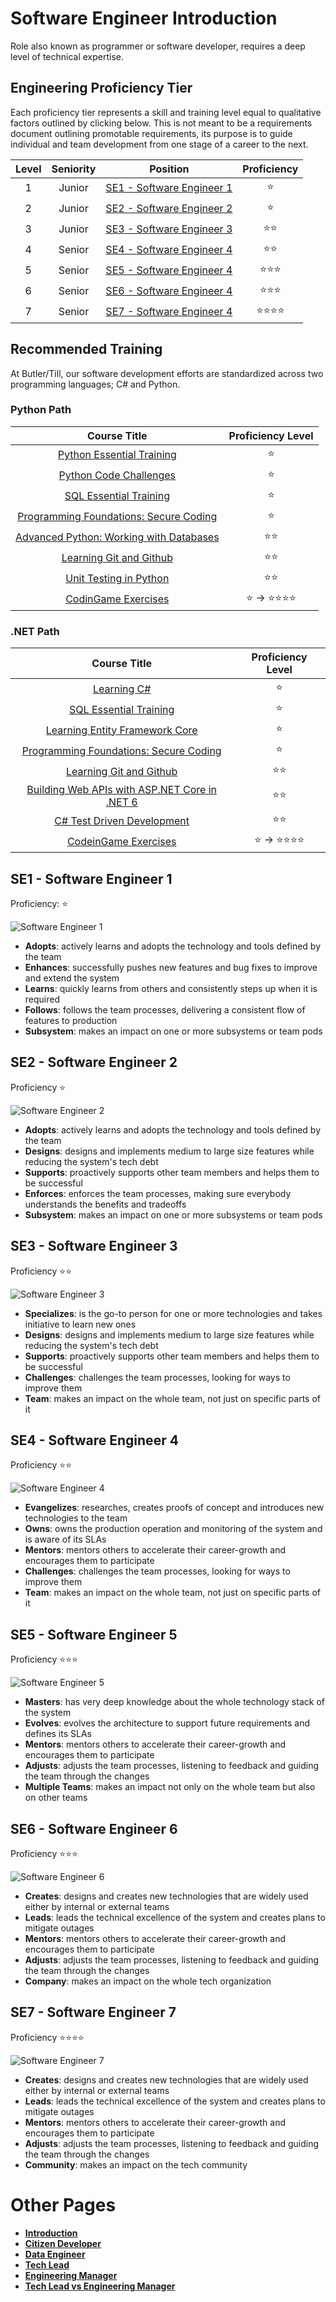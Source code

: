 # Software Engineer Introduction

Role also known as programmer or software developer, requires a deep level of technical expertise.

## Engineering Proficiency Tier

Each proficiency tier represents a skill and training level equal to qualitative factors outlined by clicking below. This is not meant to be a requirements document outlining promotable requirements, its purpose is to guide individual and team development from one stage of a career to the next.

| Level | Seniority | Position | Proficiency |
| :---: | :---: | :---: | :---: |
| 1 | Junior | [SE1 - Software Engineer 1](#se1---software-engineer-1) | ⭐ |
| 2 | Junior | [SE2 - Software Engineer 2](#se2---software-engineer-2) | ⭐ |
| 3 | Junior | [SE3 - Software Engineer 3](#se3---software-engineer-3) | ⭐⭐ |
| 4 | Senior | [SE4 - Software Engineer 4](#se4---software-engineer-4) | ⭐⭐ |
| 5 | Senior | [SE5 - Software Engineer 4](#se5---software-engineer-5)  | ⭐⭐⭐ |
| 6 | Senior | [SE6 - Software Engineer 4](#se6---software-engineer-6) | ⭐⭐⭐ |
| 7 | Senior | [SE7 - Software Engineer 4](#se7---software-engineer-7)  | ⭐⭐⭐⭐ |

## Recommended Training

At Butler/Till, our software development efforts are standardized across two programming languages; C# and Python. 

### Python Path

| Course Title | Proficiency Level |
| :---: | :---: |
| [Python Essential Training](https://www.linkedin.com/learning-login/share?account=50239708&forceAccount=false&redirect=https%3A%2F%2Fwww.linkedin.com%2Flearning%2Fpython-essential-training-14898805%3Ftrk%3Dshare_ent_url%26shareId%3D%252F2C%252Bz%252FPMQDmCivruXDlrtg%253D%253D) |⭐|
| [Python Code Challenges](https://www.linkedin.com/learning-login/share?account=50239708&forceAccount=false&redirect=https%3A%2F%2Fwww.linkedin.com%2Flearning%2Fpython-code-challenges%3Ftrk%3Dshare_ent_url%26shareId%3DSd29h6FrT5G1%252Be2j0R9sMg%253D%253D) | ⭐|
| [SQL Essential Training](https://www.linkedin.com/learning-login/share?account=50239708&forceAccount=false&redirect=https%3A%2F%2Fwww.linkedin.com%2Flearning%2Fsql-essential-training-3%3Ftrk%3Dshare_ent_url%26shareId%3Dwk8cnbrzQN2l8cgIKdGd1w%253D%253D)| ⭐ |
| [Programming Foundations: Secure Coding](https://www.linkedin.com/learning-login/share?account=50239708&forceAccount=false&redirect=https%3A%2F%2Fwww.linkedin.com%2Flearning%2Fprogramming-foundations-secure-coding%3Ftrk%3Dshare_ent_url%26shareId%3DP3aVD9eKTJSqoasBx739uA%253D%253D) |⭐|
| [Advanced Python: Working with Databases](https://www.linkedin.com/learning/advanced-python-working-with-databases?u=50239708) | ⭐⭐ |
| [Learning Git and Github](https://www.linkedin.com/learning-login/share?account=50239708&forceAccount=false&redirect=https%3A%2F%2Fwww.linkedin.com%2Flearning%2Flearning-git-and-github-14213624%3Ftrk%3Dshare_ent_url%26shareId%3D26ySFnlsT2SfvFxnubtiGA%253D%253D) | ⭐⭐ |
| [Unit Testing in Python](https://www.linkedin.com/learning/unit-testing-in-python?u=50239708) | ⭐⭐ |
| [CodinGame Exercises](https://www.codingame.com/start)| ⭐ -> ⭐⭐⭐⭐|


### .NET Path

| Course Title | Proficiency Level |
| :---: | :---: |
| [Learning C#](https://www.linkedin.com/learning/learning-c-sharp-8581491?u=50239708) | ⭐ |
| [SQL Essential Training](https://www.linkedin.com/learning-login/share?account=50239708&forceAccount=false&redirect=https%3A%2F%2Fwww.linkedin.com%2Flearning%2Fsql-essential-training-3%3Ftrk%3Dshare_ent_url%26shareId%3Dwk8cnbrzQN2l8cgIKdGd1w%253D%253D)| ⭐ |
| [Learning Entity Framework Core](https://www.linkedin.com/learning-login/share?account=50239708&forceAccount=false&redirect=https%3A%2F%2Fwww.linkedin.com%2Flearning%2Flearning-entity-framework-core%3Ftrk%3Dshare_ent_url%26shareId%3DkHAy9mAXQkOqYLDUhfoiVQ%253D%253D)| ⭐ |
| [Programming Foundations: Secure Coding](https://www.linkedin.com/learning-login/share?account=50239708&forceAccount=false&redirect=https%3A%2F%2Fwww.linkedin.com%2Flearning%2Fprogramming-foundations-secure-coding%3Ftrk%3Dshare_ent_url%26shareId%3DP3aVD9eKTJSqoasBx739uA%253D%253D) |⭐ |
| [Learning Git and Github](https://www.linkedin.com/learning-login/share?account=50239708&forceAccount=false&redirect=https%3A%2F%2Fwww.linkedin.com%2Flearning%2Flearning-git-and-github-14213624%3Ftrk%3Dshare_ent_url%26shareId%3D26ySFnlsT2SfvFxnubtiGA%253D%253D) | ⭐⭐ |
| [Building Web APIs with ASP.NET Core in .NET 6](https://www.linkedin.com/learning-login/share?account=50239708&forceAccount=false&redirect=https%3A%2F%2Fwww.linkedin.com%2Flearning%2Fbuilding-web-apis-with-asp-dot-net-core-in-dot-net-6%3Ftrk%3Dshare_ent_url%26shareId%3DCOCQaoB4TJG3XXHBnmrEug%253D%253D) | ⭐⭐|
| [C# Test Driven Development](https://www.linkedin.com/learning/c-sharp-test-driven-development-14275015?u=50239708)| ⭐⭐|
| [CodeinGame Exercises](https://www.codingame.com/start)| ⭐ -> ⭐⭐⭐⭐|


## SE1 - Software Engineer 1
Proficiency: ⭐

![Software Engineer 1](/charts/developer-1.png)

* **Adopts**: actively learns and adopts the technology and tools defined by the team
* **Enhances**: successfully pushes new features and bug fixes to improve and extend the system
* **Learns**: quickly learns from others and consistently steps up when it is required
* **Follows**: follows the team processes, delivering a consistent flow of features to production
* **Subsystem**: makes an impact on one or more subsystems or team pods

## SE2 - Software Engineer 2
Proficiency ⭐

![Software Engineer 2](/charts/developer-2.png)

* **Adopts**: actively learns and adopts the technology and tools defined by the team
* **Designs**: designs and implements medium to large size features while reducing the system's tech debt
* **Supports**: proactively supports other team members and helps them to be successful
* **Enforces**: enforces the team processes, making sure everybody understands the benefits and tradeoffs
* **Subsystem**: makes an impact on one or more subsystems or team pods

## SE3 - Software Engineer 3
Proficiency ⭐⭐

![Software Engineer 3](/charts/developer-3.png)

* **Specializes**: is the go-to person for one or more technologies and takes initiative to learn new ones
* **Designs**: designs and implements medium to large size features while reducing the system's tech debt
* **Supports**: proactively supports other team members and helps them to be successful
* **Challenges**: challenges the team processes, looking for ways to improve them
* **Team**: makes an impact on the whole team, not just on specific parts of it

## SE4 - Software Engineer 4
Proficiency ⭐⭐

![Software Engineer 4](/charts/developer-4.png)

* **Evangelizes**: researches, creates proofs of concept and introduces new technologies to the team
* **Owns**: owns the production operation and monitoring of the system and is aware of its SLAs
* **Mentors**: mentors others to accelerate their career-growth and encourages them to participate
* **Challenges**: challenges the team processes, looking for ways to improve them
* **Team**: makes an impact on the whole team, not just on specific parts of it

## SE5 - Software Engineer 5
Proficiency ⭐⭐⭐

![Software Engineer 5](/charts/developer-5.png)

* **Masters**: has very deep knowledge about the whole technology stack of the system
* **Evolves**: evolves the architecture to support future requirements and defines its SLAs
* **Mentors**: mentors others to accelerate their career-growth and encourages them to participate
* **Adjusts**: adjusts the team processes, listening to feedback and guiding the team through the changes
* **Multiple Teams**: makes an impact not only on the whole team but also on other teams

## SE6 - Software Engineer 6
Proficiency ⭐⭐⭐

![Software Engineer 6](/charts/developer-6.png)

* **Creates**: designs and creates new technologies that are widely used either by internal or external teams
* **Leads**: leads the technical excellence of the system and creates plans to mitigate outages
* **Mentors**: mentors others to accelerate their career-growth and encourages them to participate
* **Adjusts**: adjusts the team processes, listening to feedback and guiding the team through the changes
* **Company**: makes an impact on the whole tech organization

## SE7 - Software Engineer 7
Proficiency ⭐⭐⭐⭐

![Software Engineer 7](/charts/developer-7.png)

* **Creates**: designs and creates new technologies that are widely used either by internal or external teams
* **Leads**: leads the technical excellence of the system and creates plans to mitigate outages
* **Mentors**: mentors others to accelerate their career-growth and encourages them to participate
* **Adjusts**: adjusts the team processes, listening to feedback and guiding the team through the changes
* **Community**: makes an impact on the tech community

# Other Pages

* [**Introduction**](README.md)
* [**Citizen Developer**](CitizenDeveloper.md)
* [**Data Engineer**](DataEngineer.md)
* [**Tech Lead**](TechLead.md)
* [**Engineering Manager**](EngineeringManager.md)
* [**Tech Lead vs Engineering Manager**](TechLead-EngineeringManager.md)
